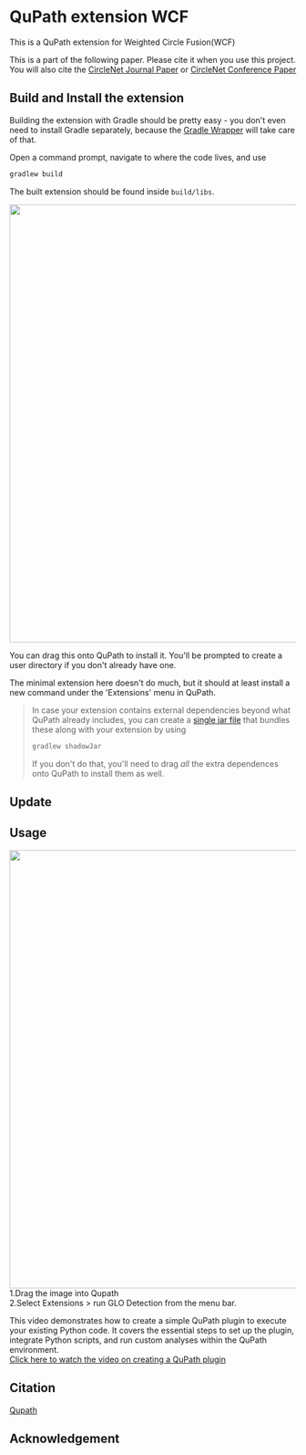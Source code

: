 # QuPath extension WCF

This is a QuPath extension for Weighted Circle Fusion(WCF)

This is a part of the following paper. Please cite it when you use this project. You will also cite the [CircleNet Journal Paper](https://ieeexplore.ieee.org/document/9585500)
or [CircleNet Conference Paper](https://link.springer.com/chapter/10.1007/978-3-030-59719-1_4)

## Build and Install the extension

Building the extension with Gradle should be pretty easy - you don't even need to install Gradle separately, because the 
[Gradle Wrapper](https://docs.gradle.org/current/userguide/gradle_wrapper.html) will take care of that.

Open a command prompt, navigate to where the code lives, and use
```bash
gradlew build
```

The built extension should be found inside `build/libs`.

<img src="https://github.com/hrlblab/PathVisual/blob/master/img/trim.86A575A3-1320-4A70-B5CC-FC0C61F263CA%202.gif" width="768">

You can drag this onto QuPath to install it.
You'll be prompted to create a user directory if you don't already have one.

The minimal extension here doesn't do much, but it should at least install a new command under the 'Extensions' menu in 
QuPath.

> In case your extension contains external dependencies beyond what QuPath already includes, you can create a 
> [single jar file](https://imperceptiblethoughts.com/shadow/introduction/#benefits-of-shadow) that bundles these along 
> with your extension by using
> ```bash
> gradlew shadowJar
> ```
> If you don't do that, you'll need to drag *all* the extra dependences onto QuPath to install them as well.


## Update



## Usage


<img src="https://github.com/hrlblab/PathVisual/blob/master/img/wcf_show.gif" width="768">
1.Drag the image into Qupath<br>
2.Select Extensions > run GLO Detection from the menu bar.<br>


This video demonstrates how to create a simple QuPath plugin to execute your existing Python code. It covers the essential steps to set up the plugin, integrate Python scripts, and run custom analyses within the QuPath environment.<br>
[Click here to watch the video on creating a QuPath plugin](https://youtu.be/T_TlwO1F628)



## Citation
[Qupath](https://qupath.github.io/)

## Acknowledgement
